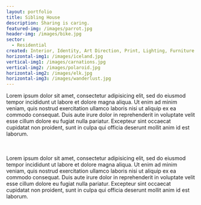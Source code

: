 ```yaml
---
layout: portfolio
title: Sibling House
description: Sharing is caring.
featured-img: /images/parrot.jpg
header-img: /images/bike.jpg
sector:
  - Residential
created: Interior, Identity, Art Direction, Print, Lighting, Furniture
horizontal-img1: /images/iceland.jpg
vertical-img1: /images/carnations.jpg
vertical-img2: /images/polaroid.jpg
horizontal-img2: /images/elk.jpg
horizontal-img3: /images/wanderlust.jpg
---
```



<div>
  Lorem ipsum dolor sit amet, consectetur adipisicing elit, sed do eiusmod tempor incididunt ut labore et dolore magna aliqua. Ut enim ad minim veniam, quis nostrud exercitation ullamco laboris nisi ut aliquip ex ea commodo consequat. Duis aute irure dolor in reprehenderit in voluptate velit esse cillum dolore eu fugiat nulla pariatur. Excepteur sint occaecat cupidatat non proident, sunt in culpa qui officia deserunt mollit anim id est laborum.<br><br><br>

  Lorem ipsum dolor sit amet, consectetur adipisicing elit, sed do eiusmod tempor incididunt ut labore et dolore magna aliqua. Ut enim ad minim veniam, quis nostrud exercitation ullamco laboris nisi ut aliquip ex ea commodo consequat. Duis aute irure dolor in reprehenderit in voluptate velit esse cillum dolore eu fugiat nulla pariatur. Excepteur sint occaecat cupidatat non proident, sunt in culpa qui officia deserunt mollit anim id est laborum.
</div>
